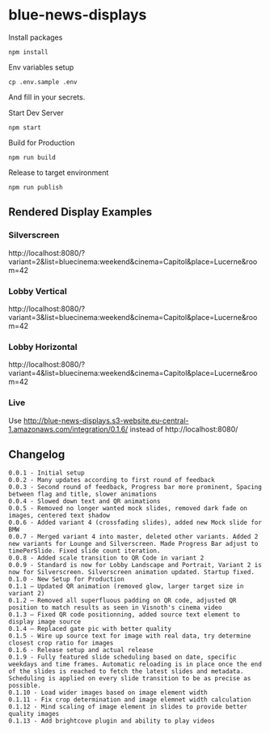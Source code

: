 # blue-news-displays

Install packages
```
npm install
```

Env variables setup
```
cp .env.sample .env
```
And fill in your secrets.

Start Dev Server
```
npm start
```

Build for Production
```
npm run build
```

Release to target environment
```
npm run publish
```

## Rendered Display Examples

### Silverscreen
http://localhost:8080/?variant=2&list=bluecinema:weekend&cinema=Capitol&place=Lucerne&room=42

### Lobby Vertical
http://localhost:8080/?variant=3&list=bluecinema:weekend&cinema=Capitol&place=Lucerne&room=42

### Lobby Horizontal
http://localhost:8080/?variant=4&list=bluecinema:weekend&cinema=Capitol&place=Lucerne&room=42

### Live
Use http://blue-news-displays.s3-website.eu-central-1.amazonaws.com/integration/0.1.6/ instead of http://localhost:8080/

## Changelog

```
0.0.1 - Initial setup
0.0.2 - Many updates according to first round of feedback
0.0.3 - Second round of feedback, Progress bar more prominent, Spacing between flag and title, slower animations
0.0.4 - Slowed down text and QR animations
0.0.5 - Removed no longer wanted mock slides, removed dark fade on images, centered text shadow
0.0.6 - Added variant 4 (crossfading slides), added new Mock slide for BMW
0.0.7 - Merged variant 4 into master, deleted other variants. Added 2 new variants for Lounge and Silverscreen. Made Progress Bar adjust to timePerSlide. Fixed slide count iteration.
0.0.8 - Added scale transition to QR Code in variant 2
0.0.9 - Standard is now for Lobby Landscape and Portrait, Variant 2 is now for Silverscreen. Silverscreen animation updated. Startup fixed.
0.1.0 - New Setup for Production
0.1.1 – Updated QR animation (removed glow, larger target size in variant 2)
0.1.2 – Removed all superfluous padding on QR code, adjusted QR position to match results as seen in Visnoth's cinema video
0.1.3 – Fixed QR code positionning, added source text element to display image source
0.1.4 – Replaced gate pic with better quality
0.1.5 - Wire up source text for image with real data, try determine closest crop ratio for images
0.1.6 - Release setup and actual release
0.1.9 - Fully featured slide scheduling based on date, specific weekdays and time frames. Automatic reloading is in place once the end of the slides is reached to fetch the latest slides and metadata. Scheduling is applied on every slide transition to be as precise as possible.
0.1.10 - Load wider images based on image element width
0.1.11 - Fix crop determination and image elemnet width calculation
0.1.12 - Mind scaling of image element in slides to provide better quality images
0.1.13 - Add brightcove plugin and ability to play videos
```
